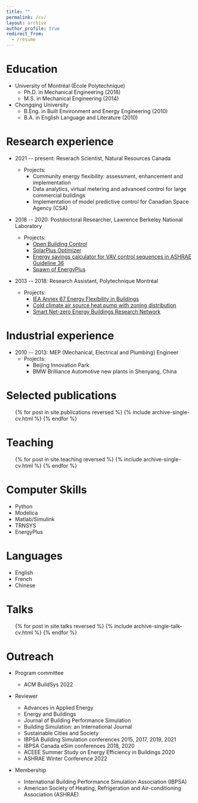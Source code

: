 ```yaml
---
title: ""
permalink: /cv/
layout: archive
author_profile: true
redirect_from:
  - /resume
---
```

# Education

* University of Montréal (École Polytechnique)
  * Ph.D. in Mechanical Engineering (2018)
  * M.S. in Mechanical Engineering (2014)
* Chongqing University
  * B.Eng. in Built Environment and Energy Engineering (2010)
  * B.A. in English Language and Literature (2010)

# Research experience

* 2021 -- present: Reserach Scientist, Natural Resources Canada
  * Projects:
    * Community energy flexibility: assessment, enhancement and implementation
    * Data analytics, virtual metering and advanced control for large commercial buildings
    * Implementation of model predictive control for Canadian Space Agency (CSA)

* 2018 -- 2020: Postdoctoral Researcher, Lawrence Berkeley National Laboratory
  * Projects:
    * [Open Building Control](http://obc.lbl.gov/)
    * [SolarPlus Optimizer](https://github.com/LBNL-ETA/SolarPlus-Optimizer)
    * [Energy savings calculator for VAV control sequences in ASHRAE Guideline 36](https://github.com/LBNL-ETA/G36SavingsCalculator)
    * [Spawn of EnergyPlus](https://lbl-srg.github.io/soep/)

* 2013 -- 2018: Research Assistant, Polytechnique Montréal
  * Projects:
    * [IEA Annex 67 Energy Flexibility in Buildings](http://www.annex67.org/)
    * [Cold climate air source heat pump with zoning distribution](
    https://www.nrcan.gc.ca/science-and-data/funding-partnerships/funding-opportunities/current-investments/integrated-air-source-heat-pump-system-domestic-hot-water-and-space-heating-low-energy-and-net-zero/16069)
    * [Smart Net-zero Energy Buildings Research Network](https://www.solarbuildings.ca/index.php/en/)

# Industrial experience

* 2010 -- 2013: MEP (Mechanical, Electrical and Plumbing) Engineer
  * Projects:
    * Beijing Innovation Park
    * BMW Brilliance Automotive new plants in Shenyang, China

# Selected publications

  <ul>{% for post in site.publications reversed %}
    {% include archive-single-cv.html %}
  {% endfor %}</ul>

# Teaching

  <ul>{% for post in site.teaching reversed %}
    {% include archive-single-cv.html %}
  {% endfor %}</ul>

# Computer Skills

* Python
* Modelica
* Matlab/Simulink
* TRNSYS
* EnergyPlus

# Languages

* English
* French
* Chinese

# Talks

  <ul>{% for post in site.talks reversed %}
    {% include archive-single-talk-cv.html %}
  {% endfor %}</ul>

# Outreach

* Program committee
  * ACM BuildSys 2022

* Reviewer
  * Advances in Applied Energy
  * Energy and Buildings
  * Journal of Building Performance Simulation
  * Building Simulation: an International Journal
  * Sustainable Cities and Society
  * IBPSA Building Simulation conferences 2015, 2017, 2019, 2021
  * IBPSA Canada eSim conferences 2018, 2020
  * ACEEE Summer Study on Energy Efficiency in Buildings 2020
  * ASHRAE Winter Conference 2022

* Membership
  * International Building Performance Simulation Association (IBPSA)
  * American Society of Heating, Refrigeration and Air-conditioning Association (ASHRAE)
